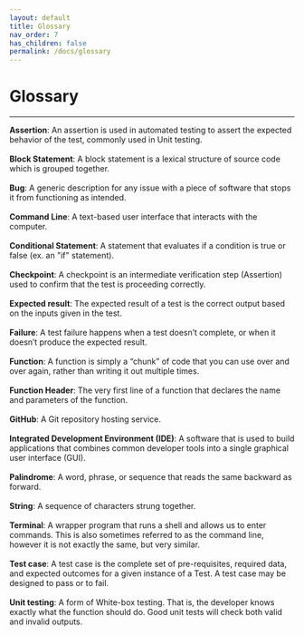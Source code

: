 ```yaml
---
layout: default
title: Glossary
nav_order: 7
has_children: false
permalink: /docs/glossary
---
```


# Glossary

---
**Assertion**: An assertion is used in automated testing to assert the expected behavior of the test, commonly used in Unit testing.
<br />
<br />
**Block Statement**: A block statement is a lexical structure of source code which is grouped together.
<br />
<br />
**Bug**: A generic description for any issue with a piece of software that stops it from functioning as intended.
<br />
<br />
**Command Line**: A text-based user interface that interacts with the computer.
<br />
<br />
**Conditional Statement**:  A statement that evaluates if a condition is true or false (ex. an "if" statement).
<br />
<br />
**Checkpoint**: A checkpoint is an intermediate verification step (Assertion) used to confirm that the test is proceeding correctly.
<br />
<br />
**Expected result**: The expected result of a test is the correct output based on the inputs given in the test.
<br />
<br />
**Failure**: A test failure happens when a test doesn’t complete, or when it doesn’t produce the expected result.
<br />
<br />
**Function**: A function is simply a “chunk” of code that you can use over and over again, rather than writing it out multiple times.
<br />
<br />
**Function Header**: The very first line of a function that declares the name and parameters of the function.
<br />
<br />
**GitHub**: A Git repository hosting service.
<br />
<br />
**Integrated Development Environment (IDE)**: A software that is used to build applications that combines common developer tools into a single graphical user interface (GUI).
<br />
<br />
**Palindrome**: A word, phrase, or sequence that reads the same backward as forward.
<br />
<br />
**String**: A sequence of characters strung together.
<br />
<br />
**Terminal**: A wrapper program that runs a shell and allows us to enter commands. This is also sometimes referred to as the command line, however it is not exactly the same, but very similar.
<br />
<br />
**Test case**: A test case is the complete set of pre-requisites, required data, and expected outcomes for a given instance of a Test. A test case may be designed to pass or to fail.
<br />
<br />
**Unit testing**: A form of White-box testing. That is, the developer knows exactly what the function should do. Good unit tests will check both valid and invalid outputs.
<br />
